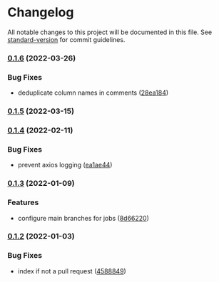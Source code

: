 # Changelog

All notable changes to this project will be documented in this file. See [standard-version](https://github.com/conventional-changelog/standard-version) for commit guidelines.

### [0.1.6](https://github.com/ectomigo/ectomigo/compare/v0.1.5...v0.1.6) (2022-03-26)


### Bug Fixes

* deduplicate column names in comments ([28ea184](https://github.com/ectomigo/ectomigo/commit/28ea1844d887af405924fa0bf5e58efaf21c1e88))

### [0.1.5](https://github.com/ectomigo/ectomigo/compare/v0.1.4...v0.1.5) (2022-03-15)

### [0.1.4](https://github.com/ectomigo/ectomigo/compare/v0.1.3...v0.1.4) (2022-02-11)


### Bug Fixes

* prevent axios logging ([ea1ae44](https://github.com/ectomigo/ectomigo/commit/ea1ae44b2f67a8682fc135e563b57f6f2e1cfcdc))

### [0.1.3](https://github.com/ectomigo/ectomigo/compare/v0.1.2...v0.1.3) (2022-01-09)


### Features

* configure main branches for jobs ([8d66220](https://github.com/ectomigo/ectomigo/commit/8d6622096e00e0a511176e9877c3d5911ade3070))

### [0.1.2](https://github.com/ectomigo/ectomigo/compare/v0.1.1...v0.1.2) (2022-01-03)


### Bug Fixes

* index if not a pull request ([4588849](https://github.com/ectomigo/ectomigo/commit/4588849c25a172d14620253864f001c397289cea))
